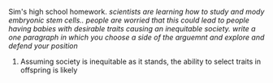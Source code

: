 Sim's high school homework.
*scientists are learning how to study and mody embryonic stem cells.. people are worried that this could lead to people having babies with desirable traits causing an inequitable society. write a one paragraph in which you choose a side of the arguemnt and explore and defend your position*

1. Assuming society is inequitable as it stands, the ability to select traits in offspring is likely